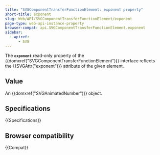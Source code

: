 ```yaml
---
title: "SVGComponentTransferFunctionElement: exponent property"
short-title: exponent
slug: Web/API/SVGComponentTransferFunctionElement/exponent
page-type: web-api-instance-property
browser-compat: api.SVGComponentTransferFunctionElement.exponent
sidebar:
  - apiref:
      - SVG
---
```


The **`exponent`** read-only property of the {{domxref("SVGComponentTransferFunctionElement")}} interface reflects the {{SVGAttr("exponent")}} attribute of the given element.

## Value

An {{domxref("SVGAnimatedNumber")}} object.

## Specifications

{{Specifications}}

## Browser compatibility

{{Compat}}
